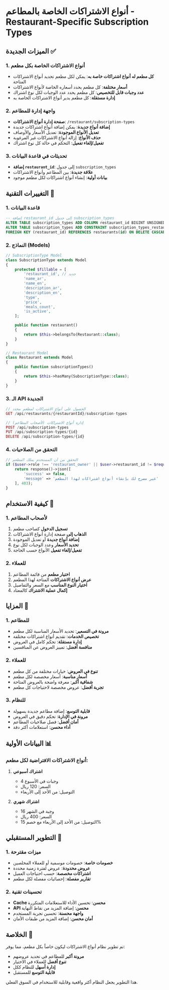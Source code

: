 # أنواع الاشتراكات الخاصة بالمطاعم - Restaurant-Specific Subscription Types

## الميزات الجديدة ✅

### 1. أنواع الاشتراكات الخاصة بكل مطعم
- **كل مطعم له أنواع اشتراكات خاصة به**: يمكن لكل مطعم تحديد أنواع الاشتراكات المتاحة
- **أسعار مختلفة**: كل مطعم يحدد أسعاره الخاصة لأنواع الاشتراكات
- **عدد وجبات قابل للتخصيص**: كل مطعم يحدد عدد الوجبات لكل نوع اشتراك
- **إدارة مستقلة**: كل مطعم يدير أنواع الاشتراكات الخاصة به

### 2. واجهة إدارة للمطاعم
- **صفحة إدارة أنواع الاشتراكات**: `/restaurant/subscription-types`
- **إضافة أنواع جديدة**: يمكن إضافة أنواع اشتراكات جديدة
- **تعديل الأنواع الموجودة**: تعديل الأسعار والأوصاف
- **حذف الأنواع**: إزالة أنواع الاشتراكات غير المرغوبة
- **تفعيل/إلغاء تفعيل**: التحكم في حالة كل نوع اشتراك

### 3. تحديثات في قاعدة البيانات
- **إضافة `restaurant_id`**: إلى جدول `subscription_types`
- **علاقة جديدة**: بين المطاعم وأنواع الاشتراكات
- **بيانات أولية**: إنشاء أنواع اشتراكات لكل مطعم موجود

## التغييرات التقنية 🔧

### 1. قاعدة البيانات
```sql
-- إضافة restaurant_id إلى جدول subscription_types
ALTER TABLE subscription_types ADD COLUMN restaurant_id BIGINT UNSIGNED NOT NULL;
ALTER TABLE subscription_types ADD CONSTRAINT subscription_types_restaurant_id_foreign 
FOREIGN KEY (restaurant_id) REFERENCES restaurants(id) ON DELETE CASCADE;
```

### 2. النماذج (Models)
```php
// SubscriptionType Model
class SubscriptionType extends Model
{
    protected $fillable = [
        'restaurant_id', // جديد
        'name_ar',
        'name_en',
        'description_ar',
        'description_en',
        'type',
        'price',
        'meals_count',
        'is_active',
    ];

    public function restaurant()
    {
        return $this->belongsTo(Restaurant::class);
    }
}

// Restaurant Model
class Restaurant extends Model
{
    public function subscriptionTypes()
    {
        return $this->hasMany(SubscriptionType::class);
    }
}
```

### 3. الـ API الجديدة
```php
// الحصول على أنواع الاشتراكات لمطعم محدد
GET /api/restaurants/{restaurantId}/subscription-types

// إدارة أنواع الاشتراكات (لأصحاب المطاعم)
POST /api/subscription-types
PUT /api/subscription-types/{id}
DELETE /api/subscription-types/{id}
```

### 4. التحقق من الصلاحيات
```php
// التحقق من أن المستخدم يملك المطعم
if ($user->role !== 'restaurant_owner' || $user->restaurant_id != $request->restaurant_id) {
    return response()->json([
        'success' => false,
        'message' => 'غير مصرح لك بإنشاء أنواع اشتراكات لهذا المطعم'
    ], 403);
}
```

## كيفية الاستخدام 📖

### 1. لأصحاب المطاعم
1. **تسجيل الدخول** كصاحب مطعم
2. **الذهاب إلى** صفحة إدارة أنواع الاشتراكات
3. **إضافة أنواع جديدة** أو تعديل الموجودة
4. **تحديد الأسعار** وعدد الوجبات لكل نوع
5. **تفعيل/إلغاء تفعيل** الأنواع حسب الحاجة

### 2. للعملاء
1. **اختيار مطعم** من قائمة المطاعم
2. **عرض أنواع الاشتراكات** المتاحة لهذا المطعم
3. **اختيار النوع المناسب** مع السعر والتفاصيل
4. **إكمال عملية الاشتراك** كالمعتاد

## المزايا 🎯

### 1. للمطاعم
- **مرونة في التسعير**: تحديد الأسعار المناسبة لكل مطعم
- **تخصيص الخدمات**: تقديم أنواع اشتراكات مختلفة
- **إدارة مستقلة**: تحكم كامل في العروض
- **منافسة أفضل**: تمييز العروض عن المنافسين

### 2. للعملاء
- **تنوع في العروض**: خيارات مختلفة من كل مطعم
- **أسعار مناسبة**: أسعار مخصصة لكل مطعم
- **شفافية أكبر**: معرفة واضحة بالعروض المتاحة
- **تجربة أفضل**: عروض مخصصة لاحتياجات كل مطعم

### 3. للنظام
- **قابلية التوسع**: إضافة مطاعم جديدة بسهولة
- **مرونة في الإدارة**: تحكم دقيق في العروض
- **أمان أفضل**: فصل صلاحيات المطاعم
- **أداء محسن**: استعلامات أكثر دقة

## البيانات الأولية 📊

### أنواع الاشتراكات الافتراضية لكل مطعم:
1. **اشتراك أسبوعي**
   - 4 وجبات في الأسبوع
   - السعر: 120 ريال
   - التوصيل: من الأحد إلى الأربعاء

2. **اشتراك شهري**
   - 16 وجبة في الشهر
   - السعر: 400 ريال
   - التوصيل: من الأحد إلى الأربعاء مع خصم 15%

## التطوير المستقبلي 🚀

### 1. ميزات مقترحة
- **خصومات خاصة**: خصومات موسمية أو للعملاء المخلصين
- **عروض محدودة**: عروض لفترة زمنية محددة
- **اشتراكات مخصصة**: حسب احتياجات العميل
- **تقارير مفصلة**: إحصائيات مفصلة لكل مطعم

### 2. تحسينات تقنية
- **Cache محسن**: تحسين الأداء للاستعلامات المتكررة
- **API محسن**: إضافة المزيد من نقاط النهاية
- **واجهة محسنة**: تحسين تجربة المستخدم
- **أمان محسن**: إضافة المزيد من طبقات الأمان

## الخلاصة 📝

تم تطوير نظام أنواع الاشتراكات ليكون خاصاً بكل مطعم، مما يوفر:
- **مرونة أكبر** للمطاعم في تحديد عروضهم
- **تنوع أفضل** للعملاء في الاختيار
- **إدارة أسهل** للنظام ككل
- **قابلية التوسع** للمستقبل

هذا التطوير يجعل النظام أكثر واقعية وقابلية للاستخدام في السوق الفعلي.
